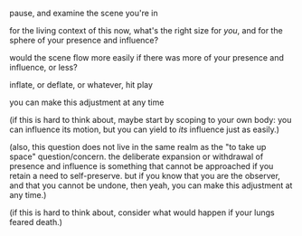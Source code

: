 pause, and examine the scene you're in

for the living context of this now, what's the right size for *you*, and for the sphere of your presence and influence?

would the scene flow more easily if there was more of your presence and influence, or less?

inflate, or deflate, or whatever, hit play

you can make this adjustment at any time

(if this is hard to think about, maybe start by scoping to your own body: you can influence its motion, but you can yield to *its* influence just as easily.)

(also, this question does not live in the same realm as the "to take up space" question/concern. the deliberate expansion or withdrawal of presence and influence is something that cannot be approached if you retain a need to self-preserve. but if you know that you are the observer, and that you cannot be undone, then yeah, you can make this adjustment at any time.)

(if this is hard to think about, consider what would happen if your lungs feared death.)
